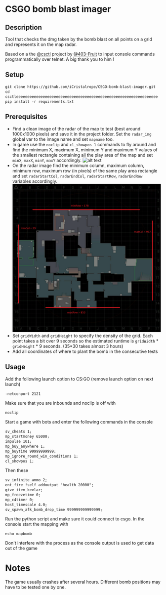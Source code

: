 # CSGO bomb blast imager
## Description
Tool that checks the dmg taken by the bomb blast on all points on a grid and represents it on the map radar.

Based on a the [@csctl](https://github.com/403-Fruit/csctl) project by [@403-Fruit](https://github.com/403-Fruit) to input console commands programmatically over telnet. A big thank you to him !

## Setup
    git clone https://github.com/iCristalrope/CSGO-bomb-blast-imager.git
    cd csctleeeeeeeeeeeeeeeeeeeeeeeeeeeeeeeeeeeeeeeeeeeeeeeeeeeeeeeeeeeeeeee
    pip install -r requirements.txt

## Prerequisites
- Find a clean image of the radar of the map to test (best around 1000x1000 pixels) and save it in the project folder. Set the `radar_img` global var to the image name and set `mapname` too.
- In game use the `noclip` and `cl_showpos 1` commands to fly around and find the minimum X, maximum X, minimum Y and maximum Y values of the smallest rectangle containing all the play area of the map and set `minX`, `maxX`, `minY`, `maxY` accordingly. 
  ![alt text](doc/ingame.png "Flying to find the in-game coordinates that define the play area")
- On the radar image find the minimum column, maximum column, minimum row, maximum row (in pixels) of the same play area rectangle and set `radarStartCol`, `radarEndCol`, `radarStartRow`, `radarEndRow` variables accordingly.
  ![alt text](doc/cache.png "Finding rows & columns that bound the play area")
- Set `gridWidth` and `gridHeight` to specify the density of the grid. Each point takes a bit over 9 seconds so the estimated runtime is `gridWidth` * `gridHeight` * 9 seconds. (35*30 takes almost 3 hours)
- Add all coordinates of where to plant the bomb in the consecutive tests

## Usage
Add the following launch option to CS:GO  (remove launch option on next launch)

    -netconport 2121  

Make sure that you are inbounds and noclip is off with

    noclip

Start a game with bots and enter the following commands in the console

    sv_cheats 1;
    mp_startmoney 65000;
    impulse 101;
    mp_buy_anywhere 1;
    mp_buytime 99999999999;
    mp_ignore_round_win_conditions 1;
    cl_showpos 1;

Then these

    sv_infinite_ammo 2;
    ent_fire !self addoutput "health 20000";
    give item_kevlar;
    mp_freezetime 0;
    mp_c4timer 0;
    host_timescale 4.0;
    sv_spawn_afk_bomb_drop_time 999999999999999;
    
Run the python script and make sure it could connect to csgo.
In the console start the mapping with 
    
    echo mapbomb
    
Don't interfere with the process as the console output is used to get data out of the game


# Notes
The game usually crashes after several hours. Different bomb positions may have to be tested one by one.